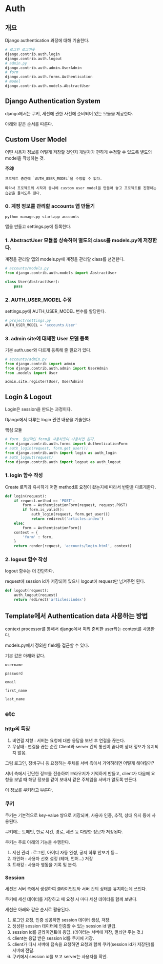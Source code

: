 # Auth
## 개요
Django authentication 과정에 대해 기술한다.

```python
# 로그인 로그아웃
django.contrib.auth.login
django.contrib.auth.logout
# admin.py
django.contrib.auth.admin.UserAdmin
# form
django.contrib.auth.forms.Authentication
# model
django.contrib.auth.models.AbstractUser
```

## Django Authentication System
django에서는 쿠키, 세션에 관한 사전에 준비되어 있는 모듈을 제공한다.

아래와 같은 순서를 따른다.

## Custom User Model
어떤 사용자 정보를 어떻게 저장할 것인지 개발자가 편하게 수정할 수 있도록 별도의 model을 작성하는 것.

**주의!**
```
프로젝트 중간에 `AUTH_USER_MODEL`을 수정할 수 없다.

따라서 프로젝트의 시작과 동시에 custom user model을 만들어 놓고 프로젝트를 진행하는 습관을 들이도록 한다.
```

### 0. 계정 정보를 관리할 accounts 앱 만들기
`python manage.py startapp accounts`

앱을 만들고 settings.py에 등록한다.

### 1. AbstractUser 모듈을 상속하여 별도의 class를 models.py에 저장한다.
계정을 관리할 앱의 models.py에 계정을 관리할 class를 선언한다.

```python
# accounts/models.py
from django.contrib.auth.models import AbstractUser

class User(AbstractUser):
    pass
```

### 2. AUTH_USER_MODEL 수정
settings.py에 AUTH_USER_MODEL 변수를 할당한다.

```python
# project/settings.py
AUTH_USER_MODEL = 'accounts.User'
```

### 3. admin site에 대체한 User 모델 등록
기본 auth.user와 다르게 등록해 줄 필요가 있다.

```python
# accounts/admin.py
from django.contrib import admin
from django.contrib.auth.admin import UserAdmin
from .models import User

admin.site.register(User, UserAdmin)
```

## Login & Logout
Login은 session을 만드는 과정이다.

Django에서 다루는 login 관련 내용을 기술한다.

핵심 모듈
```python
# form. 일반적인 form을 사용하듯이 사용하면 된다.
from django.contrib.auth.forms import AuthenticationForm
# auth_login(request, form.get_user())
from django.contrib.auth import login as auth_login
# auth_logout(request)
from django.contrib.auth import logout as auth_logout
```

### 1. login 함수 작성
Create 로직과 유사하게 어떤 method로 요청이 왔는지에 따라서 반환을 다르게한다.

```python
def login(request):
    if request.method == 'POST':
        form = AuthenticationForm(request, request.POST)
        if form.is_valid():
            auth_login(request, form.get_user())
            return redirect('articles:index')
    else:
        form = AuthenticationForm()
    context = {
        'form' : form,
    }
    return render(request, 'accounts/login.html', context)
```

### 2. logout 함수 작성
logout 함수는 더 간단하다.

request에 session id가 저장되어 있으니 logout에 request만 넘겨주면 된다.

```python
def logout(request):
    auth_logout(request)
    return redirect('articles:index')
```

## Template에서 Authentication data 사용하는 방법
context processor를 통해서 django에서 미리 준비한 user라는 context를 사용한다.

models.py에서 정의한 field를 접근할 수 있다.

기본 값은 아래와 같다.
```
username

password

email

first_name

last_name
```

## etc

### http의 특징

1. 비연결 지향 : 서버는 요청에 대한 응답을 보낸 후 연결을 끊는다.
2. 무상태 : 연결을 끊는 순간 Client와 server 간의 통신이 끝나며 상태 정보가 유지되지 않음.

그럼 로그인, 장바구니 등 요청하는 주체를 서버 측에서 기억하려면 어떻게 해야할까?

서버 측에서 간단한 정보를 전송하여 브라우저가 기억하게 만들고, client가 다음에 요청을 보낼 때 해당 정보를 같이 보내서 같은 주체임을 서버가 알도록 만든다.

이 정보를 쿠키라고 부른다.

### 쿠키
쿠키는 기본적으로 key-value 쌍으로 저장되며, 사용자 인증, 추적, 상태 유지 등에 사용된다.

쿠키에는 도메인, 만료 시간, 경로, 세션 등 다양한 정보가 저장된다.

쿠키는 주로 아래의 기능을 수행한다.

1. 세션 관리 : 로그인, 아이디 자동 완성, 공지 하루 안보기 등...
2. 개인화 : 사용자 선호 설정 (테마, 언어...) 저장
3. 트래킹 : 사용자 행동을 기록 및 분석.

### Session
세션은 서버 측에서 생성하여 클라이언트와 서버 간의 상태를 유지하는데 쓰인다.

쿠키에 세션 데이터를 저장하고 매 요청 시 마다 세션 데이터를 함께 보낸다.

세션은 아래와 같은 순서로 활용된다.

1. 로그인 요청, 인증 성공하면 session 데이터 생성, 저장.
2. 생성된 session 데이터에 인증할 수 있는 session id 발급.
3. session id를 클라이언트에 응답. (데이터는 서버에 저장, 열쇠만 주는 것.)
4. client는 응답 받은 session id를 쿠키에 저장.
5. client가 다시 서버에 접속을 요청하면 요청과 함께 쿠키(session id가 저장된)를 서버에 전달.
6. 쿠키에서 session id를 보고 server는 사용자를 확인.